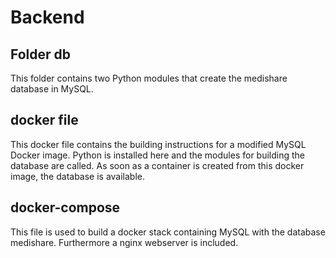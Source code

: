 # Backend

## Folder db

This folder contains two Python modules that create the medishare database in MySQL.

## docker file

This docker file contains the building instructions for a modified MySQL Docker image. Python is installed here and the modules for building the database are called. As soon as a container is created from this docker image, the database is available.

## docker-compose

This file is used to build a docker stack containing MySQL with the database medishare. Furthermore a nginx webserver is included.
